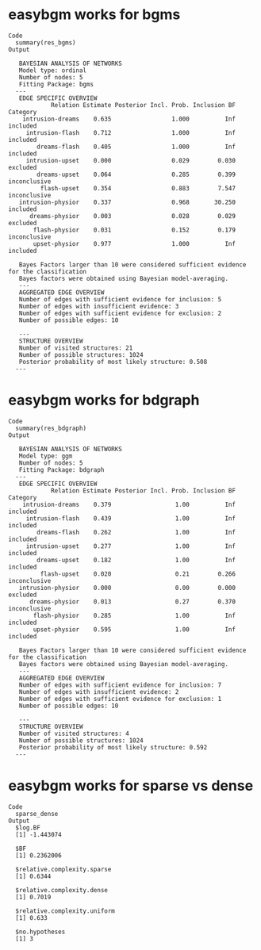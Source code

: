 # easybgm works for bgms

    Code
      summary(res_bgms)
    Output
      
       BAYESIAN ANALYSIS OF NETWORKS 
       Model type: ordinal 
       Number of nodes: 5 
       Fitting Package: bgms 
      --- 
       EDGE SPECIFIC OVERVIEW 
                Relation Estimate Posterior Incl. Prob. Inclusion BF     Category
        intrusion-dreams    0.635                 1.000          Inf     included
         intrusion-flash    0.712                 1.000          Inf     included
            dreams-flash    0.405                 1.000          Inf     included
         intrusion-upset    0.000                 0.029        0.030     excluded
            dreams-upset    0.064                 0.285        0.399 inconclusive
             flash-upset    0.354                 0.883        7.547 inconclusive
       intrusion-physior    0.337                 0.968       30.250     included
          dreams-physior    0.003                 0.028        0.029     excluded
           flash-physior    0.031                 0.152        0.179 inconclusive
           upset-physior    0.977                 1.000          Inf     included
      
       Bayes Factors larger than 10 were considered sufficient evidence for the classification 
       Bayes factors were obtained using Bayesian model-averaging. 
       --- 
       AGGREGATED EDGE OVERVIEW 
       Number of edges with sufficient evidence for inclusion: 5 
       Number of edges with insufficient evidence: 3 
       Number of edges with sufficient evidence for exclusion: 2 
       Number of possible edges: 10 
       
       --- 
       STRUCTURE OVERVIEW 
       Number of visited structures: 21 
       Number of possible structures: 1024 
       Posterior probability of most likely structure: 0.508 
      ---

# easybgm works for bdgraph

    Code
      summary(res_bdgraph)
    Output
      
       BAYESIAN ANALYSIS OF NETWORKS 
       Model type: ggm 
       Number of nodes: 5 
       Fitting Package: bdgraph 
      --- 
       EDGE SPECIFIC OVERVIEW 
                Relation Estimate Posterior Incl. Prob. Inclusion BF     Category
        intrusion-dreams    0.379                  1.00          Inf     included
         intrusion-flash    0.439                  1.00          Inf     included
            dreams-flash    0.262                  1.00          Inf     included
         intrusion-upset    0.277                  1.00          Inf     included
            dreams-upset    0.182                  1.00          Inf     included
             flash-upset    0.020                  0.21        0.266 inconclusive
       intrusion-physior    0.000                  0.00        0.000     excluded
          dreams-physior    0.013                  0.27        0.370 inconclusive
           flash-physior    0.285                  1.00          Inf     included
           upset-physior    0.595                  1.00          Inf     included
      
       Bayes Factors larger than 10 were considered sufficient evidence for the classification 
       Bayes factors were obtained using Bayesian model-averaging. 
       --- 
       AGGREGATED EDGE OVERVIEW 
       Number of edges with sufficient evidence for inclusion: 7 
       Number of edges with insufficient evidence: 2 
       Number of edges with sufficient evidence for exclusion: 1 
       Number of possible edges: 10 
       
       --- 
       STRUCTURE OVERVIEW 
       Number of visited structures: 4 
       Number of possible structures: 1024 
       Posterior probability of most likely structure: 0.592 
      ---

# easybgm works for sparse vs dense

    Code
      sparse_dense
    Output
      $log.BF
      [1] -1.443074
      
      $BF
      [1] 0.2362006
      
      $relative.complexity.sparse
      [1] 0.6344
      
      $relative.complexity.dense
      [1] 0.7019
      
      $relative.complexity.uniform
      [1] 0.633
      
      $no.hypotheses
      [1] 3
      

